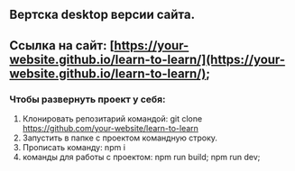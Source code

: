 Вертска desktop версии сайта.
-------------
## Ссылка на сайт: [https://your-website.github.io/learn-to-learn/](https://your-website.github.io/learn-to-learn/);

### Чтобы развернуть проект у себя:

1. Клонировать репозитарий командой: git clone https://github.com/your-website/learn-to-learn
2. Запустить в папке с проектом командную строку.
3. Прописать команду: npm i
4. команды для работы с проектом: 
npm run build;
npm run dev;